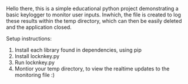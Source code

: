 Hello there, this is a simple educational python project demonstrating a basic keylogger to monitor user inputs. Inwhich, the file is created to log these results within the temp directory, which can then be easily deleted and the application closed.

Setup instructions:
1. Install each library found in dependencies, using pip
2. Install locknkey.py
3. Run locknkey.py
4. Montior your temp directory, to view the realtime updates to the monitoring file :)
